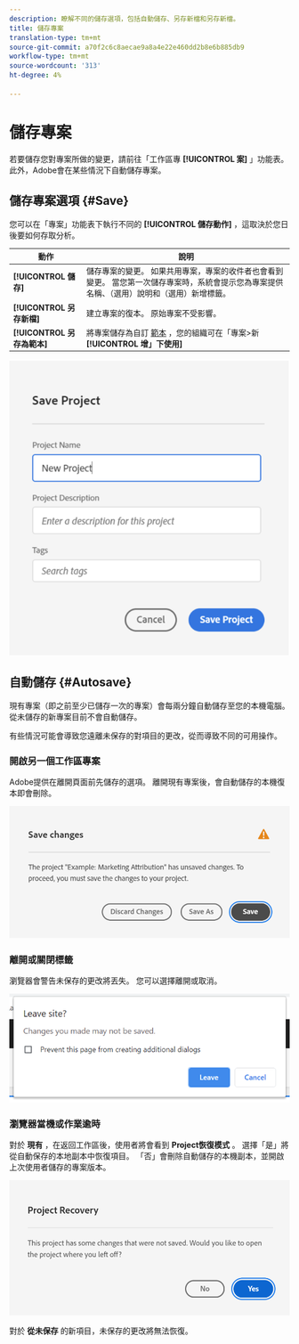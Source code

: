 ```yaml
---
description: 瞭解不同的儲存選項，包括自動儲存、另存新檔和另存新檔。
title: 儲存專案
translation-type: tm+mt
source-git-commit: a70f2c6c8aecae9a8a4e22e460dd2b8e6b885db9
workflow-type: tm+mt
source-wordcount: '313'
ht-degree: 4%

---
```


# 儲存專案

若要儲存您對專案所做的變更，請前往「工作區專 **[!UICONTROL 案]** 」功能表。 此外，Adobe會在某些情況下自動儲存專案。

## 儲存專案選項 {#Save}

您可以在「專案」功能表下執行不同的 **[!UICONTROL 儲存動作]** ，這取決於您日後要如何存取分析。

| 動作 | 說明 |
|---|---| 
| **[!UICONTROL 儲存]** | 儲存專案的變更。 如果共用專案，專案的收件者也會看到變更。 當您第一次儲存專案時，系統會提示您為專案提供名稱、（選用）說明和（選用）新增標籤。 |
| **[!UICONTROL 另存新檔]** | 建立專案的復本。 原始專案不受影響。 |
| **[!UICONTROL 另存為範本]** | 將專案儲存為自訂 [範本](https://docs.adobe.com/content/help/zh-Hant/analytics/analyze/analysis-workspace/build-workspace-project/starter-projects.html) ，您的組織可在「專案>新 **[!UICONTROL 增」下使用]** |

![](assets/save-project.png)

## 自動儲存 {#Autosave}

現有專案（即之前至少已儲存一次的專案）會每兩分鐘自動儲存至您的本機電腦。 從未儲存的新專案目前不會自動儲存。

有些情況可能會導致您遠離未保存的對項目的更改，從而導致不同的可用操作。

### 開啟另一個工作區專案

Adobe提供在離開頁面前先儲存的選項。 離開現有專案後，會自動儲存的本機復本即會刪除。

![](assets/existing-save.png)

### 離開或關閉標籤

瀏覽器會警告未保存的更改將丟失。 您可以選擇離開或取消。

![](assets/browser-image.png)

### 瀏覽器當機或作業逾時

對於 **現有** ，在返回工作區後，使用者將會看到 **Project恢復模式** 。 選擇「是」將從自動保存的本地副本中恢復項目。 「否」會刪除自動儲存的本機副本，並開啟上次使用者儲存的專案版本。

![](assets/project-recovery.png)

對於 **從未保存** 的新項目，未保存的更改將無法恢復。